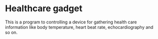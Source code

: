 # Healthcare gadget

This is a program to controlling a device for gathering health care information
like body temperature, heart beat rate, echocardiography and so on.
